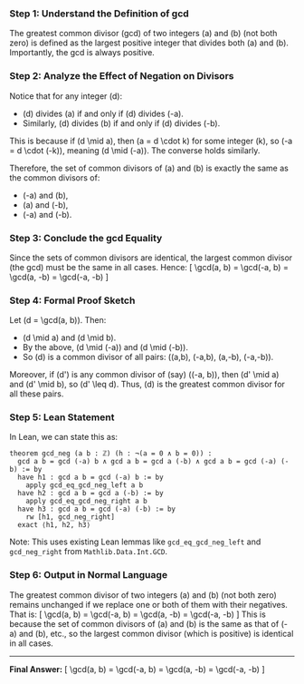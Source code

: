 ### Step 1: Understand the Definition of gcd

The greatest common divisor (gcd) of two integers \(a\) and \(b\) (not both zero) is defined as the largest positive integer that divides both \(a\) and \(b\). Importantly, the gcd is always positive.

### Step 2: Analyze the Effect of Negation on Divisors

Notice that for any integer \(d\):
- \(d\) divides \(a\) if and only if \(d\) divides \(-a\).
- Similarly, \(d\) divides \(b\) if and only if \(d\) divides \(-b\).

This is because if \(d \mid a\), then \(a = d \cdot k\) for some integer \(k\), so \(-a = d \cdot (-k)\), meaning \(d \mid (-a)\). The converse holds similarly.

Therefore, the set of common divisors of \(a\) and \(b\) is exactly the same as the common divisors of:
- \(-a\) and \(b\),
- \(a\) and \(-b\),
- \(-a\) and \(-b\).

### Step 3: Conclude the gcd Equality

Since the sets of common divisors are identical, the largest common divisor (the gcd) must be the same in all cases. Hence:
\[
\gcd(a, b) = \gcd(-a, b) = \gcd(a, -b) = \gcd(-a, -b)
\]

### Step 4: Formal Proof Sketch

Let \(d = \gcd(a, b)\). Then:
- \(d \mid a\) and \(d \mid b\).
- By the above, \(d \mid (-a)\) and \(d \mid (-b)\).
- So \(d\) is a common divisor of all pairs: \((a,b), (-a,b), (a,-b), (-a,-b)\).

Moreover, if \(d'\) is any common divisor of (say) \((-a, b)\), then \(d' \mid a\) and \(d' \mid b\), so \(d' \leq d\). Thus, \(d\) is the greatest common divisor for all these pairs.

### Step 5: Lean Statement

In Lean, we can state this as:

```lean
theorem gcd_neg (a b : ℤ) (h : ¬(a = 0 ∧ b = 0)) : 
  gcd a b = gcd (-a) b ∧ gcd a b = gcd a (-b) ∧ gcd a b = gcd (-a) (-b) := by
  have h1 : gcd a b = gcd (-a) b := by
    apply gcd_eq_gcd_neg_left a b
  have h2 : gcd a b = gcd a (-b) := by
    apply gcd_eq_gcd_neg_right a b
  have h3 : gcd a b = gcd (-a) (-b) := by
    rw [h1, gcd_neg_right]
  exact ⟨h1, h2, h3⟩
```

Note: This uses existing Lean lemmas like `gcd_eq_gcd_neg_left` and `gcd_neg_right` from `Mathlib.Data.Int.GCD`.

### Step 6: Output in Normal Language

The greatest common divisor of two integers \(a\) and \(b\) (not both zero) remains unchanged if we replace one or both of them with their negatives. That is:
\[
\gcd(a, b) = \gcd(-a, b) = \gcd(a, -b) = \gcd(-a, -b)
\]
This is because the set of common divisors of \(a\) and \(b\) is the same as that of \(-a\) and \(b\), etc., so the largest common divisor (which is positive) is identical in all cases.

---

**Final Answer:**
\[
\gcd(a, b) = \gcd(-a, b) = \gcd(a, -b) = \gcd(-a, -b)
\]